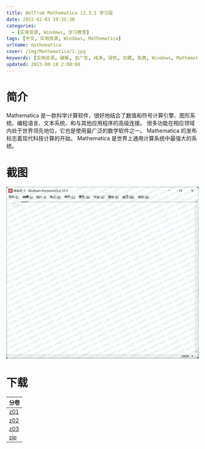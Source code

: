 ```yaml
---
title: Wolfram Mathematica 13.3.1 学习版
date: 2022-02-03 19:35:30
categories:
  - [实用资源, Windows, 学习教育]
tags: [中文, 实用资源, Windows, Mathematica]
urlname: mathematica
cover: /img/Mathematica/1.jpg
keywords: [实用资源, 破解, 去广告, 纯净, 绿色, 白嫖, 免费, Windows, Mathematica]
updated: 2023-08-18 2:00:00
---
```


# 简介

Mathematica 是一款科学计算软件，很好地结合了数值和符号计算引擎、图形系统、编程语言、文本系统、和与其他应用程序的高级连接。 很多功能在相应领域内处于世界领先地位，它也是使用最广泛的数学软件之一。 Mathematica 的发布标志着现代科技计算的开始。 Mathematica 是世界上通用计算系统中最强大的系统。

# 截图

![](/img/Mathematica/2.jpg)

# 下载

| 分卷                                                         |
| ------------------------------------------------------------ |
| [z01](/download/index.html?f=Wolfram-Mathematica-13.3.1.z01) |
| [z02](/download/index.html?f=Wolfram-Mathematica-13.3.1.z02) |
| [z03](/download/index.html?f=Wolfram-Mathematica-13.3.1.z03) |
| [zip](/download/index.html?f=Wolfram-Mathematica-13.3.1.zip) |
